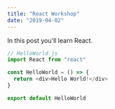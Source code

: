 ```yaml
---
title: "React Workshop"
date: "2019-04-02"
---
```


In this post you'll learn React.

```js
// HelloWorld.js
import React from "react"

const HelloWorld = () => {
  return <div>Hello World!</div>
}

export default HelloWorld
```
